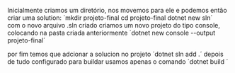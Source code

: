 
Inicialmente criamos um diretório, nos movemos para ele e podemos então criar uma solution:
´mkdir projeto-final
cd projeto-final
dotnet new sln´
<br>
com o novo arquivo .sln criado criamos um novo projeto do tipo console, colocando na pasta criada anteriormente ´dotnet new console --output projeto-final´

por fim temos que adcionar a solucion no projeto ´dotnet sln add .´
depois de tudo configurado para buildar usamos apenas o comando ´dotnet build
´